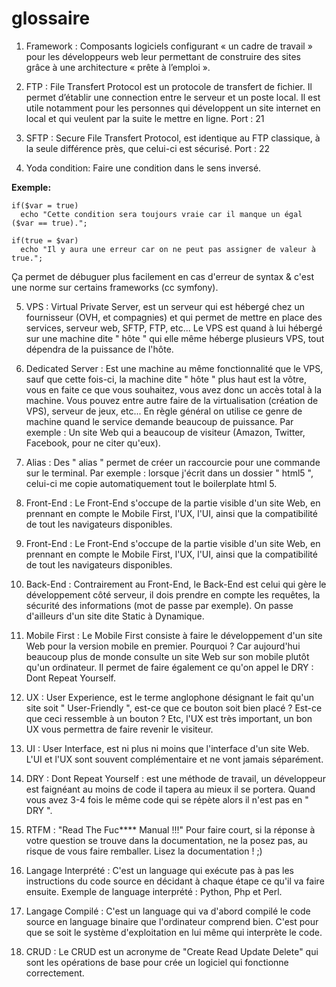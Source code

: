 # glossaire

1. Framework : Composants logiciels configurant « un cadre de travail » pour les développeurs web leur permettant de construire des sites grâce à une architecture « prête à l’emploi ».

2. FTP : File Transfert Protocol est un protocole de transfert de fichier. Il permet d’établir une connection entre le serveur et un poste local. Il est utile notamment pour les personnes qui développent un site internet en local et qui veulent par la suite le mettre en ligne. Port : 21

3. SFTP : Secure File Transfert Protocol, est identique au FTP classique, à la seule différence près, que celui-ci est sécurisé. Port : 22

4. Yoda condition: Faire une condition dans le sens inversé.


**Exemple:**

    if($var = true)
      echo "Cette condition sera toujours vraie car il manque un égal ($var == true).";
      
    if(true = $var)
      echo "Il y aura une erreur car on ne peut pas assigner de valeur à true.";

 
 Ça permet de débuguer plus facilement en cas d'erreur de syntax & c'est une norme sur certains frameworks (cc symfony).

5. VPS : Virtual Private Server, est un serveur qui est hébergé chez un fournisseur (OVH, et compagnies) et qui permet de mettre en place des services, serveur web, SFTP, FTP, etc... Le VPS est quand à lui hébergé sur une machine dite " hôte " qui elle même héberge plusieurs VPS, tout dépendra de la puissance de l'hôte.

6. Dedicated Server : Est une machine au même fonctionnalité que le VPS, sauf que cette fois-ci, la machine dite " hôte " plus haut est la vôtre, vous en faite ce que vous souhaitez, vous avez donc un accès total à la machine. Vous pouvez entre autre faire de la virtualisation (création de VPS), serveur de jeux, etc... En règle général on utilise ce genre de machine quand le service demande beaucoup de puissance. Par exemple : Un site Web qui a beaucoup de visiteur (Amazon, Twitter, Facebook, pour ne citer qu'eux).

7. Alias : Des " alias " permet de créer un raccourcie pour une commande sur le terminal. Par exemple : lorsque j'écrit dans un dossier " html5 ", celui-ci me copie automatiquement tout le boilerplate html 5.

8. Front-End : Le Front-End s'occupe de la partie visible d'un site Web, en prennant en compte le Mobile First, l'UX, l'UI, ainsi que la compatibilité de tout les navigateurs disponibles.


8. Front-End : Le Front-End s'occupe de la partie visible d'un site Web, en prennant en compte le Mobile First, l'UX, l'UI, ainsi que la compatibilité de tout les navigateurs disponibles.

9. Back-End : Contrairement au Front-End, le Back-End est celui qui gère le développement côté serveur, il dois prendre en compte les requêtes, la sécurité des informations (mot de passe par exemple). On passe d'ailleurs d'un site dite Static à Dynamique.

10. Mobile First : Le Mobile First consiste à faire le développement d'un site Web pour la version mobile en premier. Pourquoi ? Car aujourd'hui beaucoup plus de monde consulte un site Web sur son mobile plutôt qu'un ordinateur. Il permet de faire également ce qu'on appel le DRY : Dont Repeat Yourself.

11. UX : User Experience, est le terme anglophone désignant le fait qu'un site soit " User-Friendly ", est-ce que ce bouton soit bien placé ? Est-ce que ceci ressemble à un bouton ? Etc, l'UX est très important, un bon UX vous permettra de faire revenir le visiteur.

12. UI : User Interface, est ni plus ni moins que l'interface d'un site Web. L'UI et l'UX sont souvent complémentaire et ne vont jamais séparément.

13. DRY : Dont Repeat Yourself : est une méthode de travail, un développeur est faignéant au moins de code il tapera au mieux il se portera. Quand vous avez 3-4 fois le même code qui se répète alors il n'est pas en " DRY ".

14. RTFM : "Read The Fuc**** Manual !!!" 
Pour faire court, si la réponse à votre question se trouve dans la documentation, ne la posez pas, au risque de vous faire remballer. Lisez la documentation ! ;)

15. Langage Interprété : C'est un language qui exécute pas à pas les instructions du code source en décidant à chaque étape ce qu'il va faire ensuite. Exemple de language interprété : Python, Php et Perl.

16. Langage Compilé : C'est un language qui va d'abord compilé le code source en language binaire que l'ordinateur comprend bien. C'est pour que se soit le système d'exploitation en lui même qui interprète le code.

17. CRUD : Le CRUD est un acronyme de "Create Read Update Delete" qui sont les opérations de base pour crée un logiciel qui fonctionne correctement.

